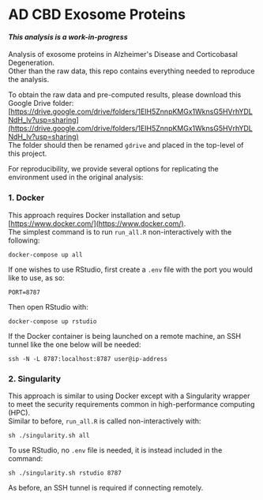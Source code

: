 <!---
Copyright 2019-2021 Emir Turkes, Guar Pallavi, Stephanie Fowler, UK DRI at UCL, Columbia
University Medical Center

Licensed under the Apache License, Version 2.0 (the "License");
you may not use this file except in compliance with the License.
You may obtain a copy of the License at

    http://www.apache.org/licenses/LICENSE-2.0

Unless required by applicable law or agreed to in writing, software
distributed under the License is distributed on an "AS IS" BASIS,
WITHOUT WARRANTIES OR CONDITIONS OF ANY KIND, either express or implied.
See the License for the specific language governing permissions and
limitations under the License.
-->

# AD CBD Exosome Proteins
#### *This analysis is a work-in-progress*

Analysis of exosome proteins in Alzheimer's Disease and Corticobasal Degeneration.  
Other than the raw data, this repo contains everything needed to reproduce the analysis.

To obtain the raw data and pre-computed results, please download this Google Drive folder:  
[https://drive.google.com/drive/folders/1EIH5ZnnpKMGx1WknsG5HVrhYDLNdH_lv?usp=sharing](https://drive.google.com/drive/folders/1EIH5ZnnpKMGx1WknsG5HVrhYDLNdH_lv?usp=sharing)  
The folder should then be renamed `gdrive` and placed in the top-level of this project.

For reproducibility, we provide several options for replicating the environment used in the original analysis:

### 1. Docker

This approach requires Docker installation and setup [https://www.docker.com/](https://www.docker.com/).  
The simplest command is to run `run_all.R` non-interactively with the following:

```
docker-compose up all
```

If one wishes to use RStudio, first create a `.env` file with the port you would like to use, as so:

```
PORT=8787
```

Then open RStudio with:

```
docker-compose up rstudio
```

If the Docker container is being launched on a remote machine, an SSH tunnel like the one below will be needed:

```
ssh -N -L 8787:localhost:8787 user@ip-address
```

### 2. Singularity

This approach is similar to using Docker except with a Singularity wrapper to meet the security requirements common in high-performance computing (HPC).  
Similar to before, `run_all.R` is called non-interactively with:

```
sh ./singularity.sh all
```

To use RStudio, no `.env` file is needed, it is instead included in the command:

```
sh ./singularity.sh rstudio 8787
```

As before, an SSH tunnel is required if connecting remotely.
